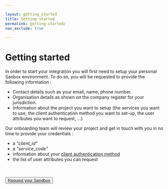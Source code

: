 ```yaml
---

layout: getting_started
title: Getting started
permalink: getting-started/
nav_exclude: true

---
```


<a name="Onboarding"></a>
# Getting started

In order to start your integration you will first need to setup your personal Sanbox environment. To do so, you will be requested to provide the following information :  

<ul>
  <li>Contact details such as your email, name, phone number.</li>
  <li>Organisation details as shown on the company register for your jurisdiction.</li>
  <li>Information about the project you want to setup (the services you want to use, the client authentication method you want to set-up, the user attributes you want to request, ...)</li>
</ul>

Our onboarding team will review your project and get in touch with you in no time to provide your credentials :
<ul>
  <li>a <i>"client_id"</i></li>
  <li>a <i>"service_code"</i></li>
  <li>information about your <a href="https://belgianmobileid.github.io/doc/authentication/#client-authentication-methods" target="blank">client authentication method</a></li>
  <li>the list of user attributes you can request</li>
</ul>

<br><br><button type="button"><a href="https://partner-support.itsme.be/hc/en-us/requests/new?ticket_form_id=360004640194" target="blank">Request your Sandbox</a></button>
